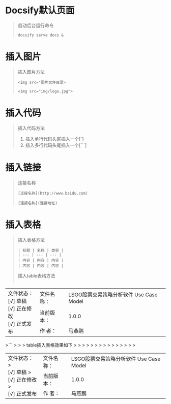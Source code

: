 # Docsify默认页面

> 启动后台运行命令
>
> `docsify serve docs &`

# 插入图片
> 插入图片方法
>
> `<img src="图片文件目录>`
>
> `<img src="img/logo.jpg">`
# 插入代码
> 插入代码方法
>
> 1. 插入单行代码头尾插入一个[`]
> 2. 插入多行代码头尾插入一个[```]
>
>
# 插入链接
> 连接名称
>
> `[连接名称](http://www.baidu.com)`
>
> `[连接名称](连接地址)`

# 插入表格
> 插入表格方法
>
>```linux
>| 标题 | 名称 | 类容 |
>| --- | --- | --- |
>| 内容 | 内容 | 内容 |
>| 内容 | 内容 | 内容 |
>```
>
> 插入table表格方法
>
>```linux
 <table> 
   <tr>
        <td rowspan="7"> 文件状态：
          <br/> [√] 草稿
            <br/> [√] 正在修改
            <br/> [√] 正式发布 </td>
        <td>文件名称：</td>
        <td>LSGO股票交易策略分析软件 Use Case Model</td>
    </tr>
    <tr>
        <td>当前版本：</td>
        <td>1.0.0</td>
    </tr>
    <tr>
        <td>作 者：</td>
        <td>马燕鹏</td>
    </tr>
 </table>
>```
>
>
> table插入表格效果如下
><table>
>    <tr>
>        <td rowspan="7"> 文件状态：
>          <br/> [√] 草稿
>            <br/> [√] 正在修改
>            <br/> [√] 正式发布 </td>
>        <td>文件名称：</td>
>        <td>LSGO股票交易策略分析软件 Use Case Model</td>
>    </tr>
>    <tr>
>        <td>当前版本：</td>
>        <td>1.0.0</td>
>    </tr>
>    <tr>
>        <td>作 者：</td>
>        <td>马燕鹏</td>
>    </tr>
></table>
